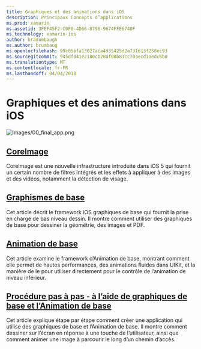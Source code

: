 ```yaml
---
title: Graphiques et des animations dans iOS
description: Principaux Concepts d’applications
ms.prod: xamarin
ms.assetid: 3FEF45F2-C0F0-4D66-8796-9674FFE6740F
ms.technology: xamarin-ios
author: bradumbaugh
ms.author: brumbaug
ms.openlocfilehash: 99c05efa13027aca4935425d2a731613f250ec93
ms.sourcegitcommit: 945df041e2180cb20af08b83cc703ecd1aedc6b0
ms.translationtype: MT
ms.contentlocale: fr-FR
ms.lasthandoff: 04/04/2018
---
```

# <a name="graphics-and-animation-in-ios"></a>Graphiques et des animations dans iOS

![Images/00_final_app.png](images/00-final-app.png "un exemple d’application exécuter") 


##  <a name="coreimageiosplatformgraphics-animation-iosintroduction-to-coreimagemd"></a>[CoreImage](~/ios/platform/graphics-animation-ios/introduction-to-coreimage.md)

CoreImage est une nouvelle infrastructure introduite dans iOS 5 qui fournit un certain nombre de filtres intégrés et les effets à appliquer à des images et des vidéos, notamment la détection de visage.

##  <a name="core-graphicsiosplatformgraphics-animation-ioscore-graphicsmd"></a>[Graphismes de base](~/ios/platform/graphics-animation-ios/core-graphics.md)

Cet article décrit le framework iOS graphiques de base qui fournit la prise en charge de bas niveau dessin. Il montre comment utiliser des graphiques de base pour dessiner la géométrie, des images et PDF.

##  <a name="core-animationiosplatformgraphics-animation-ioscore-animationmd"></a>[Animation de base](~/ios/platform/graphics-animation-ios/core-animation.md)

Cet article examine le framework d’Animation de base, montrant comment elle permet de hautes performances, des animations fluides dans UIKit, et la manière de le pour utiliser directement pour le contrôle de l’animation de niveau inférieur.

##  <a name="walkthrough---using-core-graphics-and-core-animationiosplatformgraphics-animation-iosgraphics-animation-walkthroughmd"></a>[Procédure pas à pas - à l’aide de graphiques de base et l’Animation de base](~/ios/platform/graphics-animation-ios/graphics-animation-walkthrough.md)

Cet article explique étape par étape comment créer une application qui utilise des graphiques de base et l’Animation de base. Il montre comment dessiner sur l’écran en réponse à une touche de l’utilisateur, ainsi que comment animer une image à parcourir le long d’un chemin d’accès.




